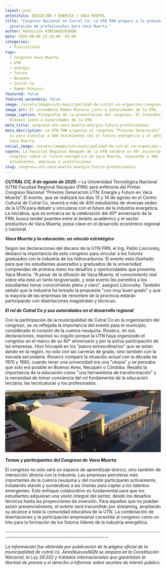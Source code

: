 ```yaml
---
layout: post
antetitulo: EDUCACIÓN Y ENERGÍA / VACA MUERTA.
title: "Congreso Nacional en Cutral Có: La UTN FRN prepara a la próxima
  generación de profesionales para Vaca Muerta."
author: Redacción AIRESNUEVOSNQN
date: 2025-08-08 22:16:00 -03:00
categories:
  - Provinciales
tags:
  - Congreso Vaca Muerta
  - UTN
  - energía
  - futuro
  - Neuquén
  - Cutral Co
  - Ramón Rioseco.
featured: false
featured_secondary: false
image: /assets/images/utn-municipalidad-de-cutral-có-organizan-congreso.jpg
image_alt: El intendente Ramón Rioseco junto a autoridades de la UTN.
image_caption: Fotografía de la presentación del congreso. El intendente Ramón
  Rioseco junto a autoridades de la UTN.
meta_title: congreso-utn-vaca-muerta-energia-futuro-profesionales
meta_description: La UTN FRN organiza el congreso “Próxima Generación” en Cutral
  Co para vincular a 400 estudiantes con el futuro energético y el potencial de
  Vaca Muerta.
social_image: /assets/images/utn-municipalidad-de-cutral-có-organizan-congreso.jpg
copete: La Facultad Regional Neuquén de la UTN celebra su 40° aniversario con un
  congreso sobre el futuro energético en Vaca Muerta, reuniendo a 400
  estudiantes, empresas e instituciones.
slug: congreso-utn-vaca-muerta-energia-futuro-profesionales
---
```

***CUTRAL CO, 8 de agosto de 2025. –*** La Universidad Tecnológica Nacional (UTN) Facultad Regional Neuquén (FRN) será anfitriona del Primer Congreso Nacional “Próxima Generación UTN: Energía y Futuro en Vaca Muerta”. El evento, que se realizará los días 13 y 14 de agosto en el Centro Cultural de Cutral Co, reunirá a más de 400 estudiantes de diversas sedes de la UTN para debatir y vincularse con el futuro de la industria energética. La iniciativa, que se enmarca en la celebración del 40º aniversario de la FRN, busca tender puentes entre el ámbito académico y el sector productivo de Vaca Muerta, pieza clave en el desarrollo económico regional y nacional.

***Vaca Muerta y la educación: un vínculo estratégico***

Según las declaraciones del decano de la UTN FRN, el Ing. Pablo Liscovsky, destacó la importancia de este congreso para vincular a los futuros graduados con la industria de los hidrocarburos. El evento está diseñado para que los estudiantes avanzados y graduados de la universidad comprendan de primera mano los desafíos y oportunidades que presenta Vaca Muerta. "A pesar de la difusión de Vaca Muerta, el conocimiento real sobre ella está un tanto tergiversado, y este evento les permitirá a los estudiantes tomar conocimiento pleno y claro", aseguró Liscovsky. También señaló que la industria ha tomado la propuesta "con muy buen grado" y que la mayoría de las empresas de renombre de la provincia estarán participando con disertaciones magistrales y técnicas.

***El rol de Cutral Co y sus autoridades en el desarrollo regional***

Con la participación de la municipalidad de Cutral Co en la organización del congreso, se ve reflejada la importancia del evento para el municipio, considerado el corazón de la cuenca neuquina. Rioseco, en sus declaraciones, expresó su orgullo porque la UTN haya organizado el congreso en el marco de su 40° aniversario y por la activa participación de las empresas. Hizo hincapié en los "pasos extraordinarios" que se están dando en la región, no solo con las carreras de grado, sino también con la escuela secundaria. Rioseco comparó la situación actual con la década de 1970 y 1980, cuando tener una universidad era una "utopía" y se pensaba que solo era posible en Buenos Aires, Neuquén o Córdoba. Resaltó la importancia de la educación como "una herramienta de transformación" y la necesidad de tomar conciencia del rol fundamental de la educación terciaria, las tecnicaturas y los profesorados.

![El intendente Ramón Rioseco junto a autoridades de la UTN.](/assets/images/utn-congreso-regional-.jpg "El intendente Ramón Rioseco junto a autoridades de la UTN.")

***Temas y participantes del Congreso de Vaca Muerta***

El congreso no solo será un espacio de aprendizaje teórico, sino también de interacción directa con la industria. Las empresas petroleras más importantes de la cuenca neuquina y del mundo participarán activamente, instalando stands y sumándose a las charlas para captar a los talentos emergentes. Este enfoque colaborativo es fundamental para que los estudiantes adquieran una visión integral del sector, desde los desafíos técnicos hasta las proyecciones de inversión. Para aquellos que no puedan asistir presencialmente, el evento será transmitido por streaming, ampliando su alcance a toda la comunidad educativa de la UTN. La combinación de disertaciones y la participación empresarial consolida al congreso como un hito para la formación de los futuros líderes de la industria energética.

\----------------------------------------------------------------------------------------------------------------------------------

*La información fue obtenida por publicación de la página oficial de la municipalidad de cutral co. AiresNuevosNQN se ampara en la Constitución Nacional, la Ley 26.032 y tratados internacionales que garantizan la libertad de prensa y el derecho a informar sobre asuntos de interés público.*
